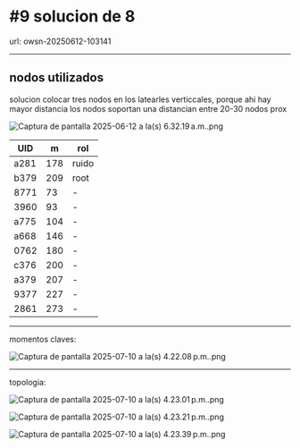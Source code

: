 # #9 solucion de 8

url: owsn-20250612-103141

---

## nodos utilizados

solucion colocar tres nodos en los latearles verticcales, porque ahi hay mayor distancia los nodos soportan una distancian entre 20-30 nodos prox

![Captura de pantalla 2025-06-12 a la(s) 6.32.19 a.m..png](#9%20solucion%20de%208%2022814b98438780869677f1921f5d6c20/Captura_de_pantalla_2025-06-12_a_la(s)_6.32.19_a.m..png)

| UID | m | rol |
| --- | --- | --- |
| a281 | 178 | ruido |
| b379 | 209 | root |
| 8771 | 73 | - |
| 3960 | 93 | - |
| a775 | 104 | - |
| a668 | 146 | - |
| 0762 | 180 | - |
| c376 | 200 | - |
| a379 | 207 | - |
| 9377 | 227 | - |
| 2861 | 273 | - |

---

momentos claves:

![Captura de pantalla 2025-07-10 a la(s) 4.22.08 p.m..png](#9%20solucion%20de%208%2022814b98438780869677f1921f5d6c20/Captura_de_pantalla_2025-07-10_a_la(s)_4.22.08_p.m..png)

---

topologia:

![Captura de pantalla 2025-07-10 a la(s) 4.23.01 p.m..png](#9%20solucion%20de%208%2022814b98438780869677f1921f5d6c20/Captura_de_pantalla_2025-07-10_a_la(s)_4.23.01_p.m..png)

![Captura de pantalla 2025-07-10 a la(s) 4.23.21 p.m..png](#9%20solucion%20de%208%2022814b98438780869677f1921f5d6c20/Captura_de_pantalla_2025-07-10_a_la(s)_4.23.21_p.m..png)

![Captura de pantalla 2025-07-10 a la(s) 4.23.39 p.m..png](#9%20solucion%20de%208%2022814b98438780869677f1921f5d6c20/Captura_de_pantalla_2025-07-10_a_la(s)_4.23.39_p.m..png)